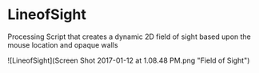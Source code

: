 # LineofSight
Processing Script that creates a dynamic 2D field of sight based upon the mouse location and opaque walls

 ![LineofSight](Screen Shot 2017-01-12 at 1.08.48 PM.png "Field of Sight")
